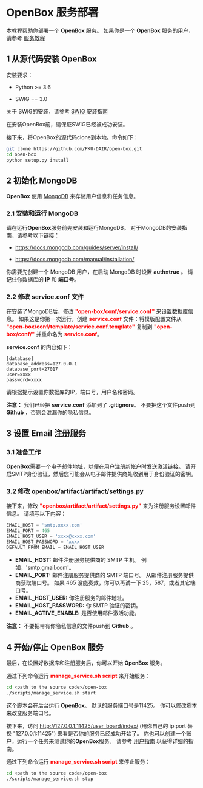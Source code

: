 # OpenBox 服务部署

本教程帮助你部署一个 **OpenBox** 服务。 
如果你是一个 **OpenBox** 服务的用户，请参考 [服务教程](./service_tutorial)


## 1 从源代码安装 OpenBox

安装要求：

+ Python >= 3.6

+ SWIG == 3.0

关于 SWIG的安装，请参考 [SWIG 安装指南](../installation/install_swig.md)

在安装OpenBox前，请保证SWIG已经被成功安装。

接下来，将OpenBox的源代码clone到本地。命令如下：

```bash
git clone https://github.com/PKU-DAIR/open-box.git
cd open-box
python setup.py install
```


## 2 初始化 MongoDB

**OpenBox** 使用 [MongoDB](https://www.mongodb.com) 来存储用户信息和任务信息。

### 2.1 安装和运行 MongoDB

请在运行**OpenBox**服务前先安装和运行MongoDB。
对于MongoDB的安装指南，请参考以下链接：


+ <https://docs.mongodb.com/guides/server/install/>

+ <https://docs.mongodb.com/manual/installation/>

你需要先创建一个 MongoDB 用户，在启动 MongoDB 时设置 **auth=true** 。
请记住你数据库的 **IP** 和 **端口号**。 

### 2.2 修改 service.conf 文件

在安装了MongoDB后，修改 <font color=#FF0000>**"open-box/conf/service.conf"**</font> 来设置数据库信息。
如果这是你第一次运行，创建 <font color=#FF0000>**service.conf**</font> 文件：将模版配置文件从 <font color=#FF0000>**"open-box/conf/template/service.conf.template"**</font> 复制到 
<font color=#FF0000>**"open-box/conf/"**</font> 并重命名为 <font color=#FF0000>**service.conf**</font>。

**service.conf** 的内容如下：

```
[database]
database_address=127.0.0.1
database_port=27017
user=xxxx
password=xxxx
```

请根据提示设置你数据库的IP，端口号，用户名和密码。

**注意：** 我们已经把 **service.conf** 添加到了 **.gitignore**。
不要把这个文件push到 **Github** ，否则会泄漏你的隐私信息。


## 3 设置 Email 注册服务

### 3.1 准备工作

**OpenBox**需要一个电子邮件地址，以便在用户注册新帐户时发送激活链接。
请开启SMTP身份验证，然后您可能会从电子邮件提供商处收到用于身份验证的密钥。

### 3.2 修改 openbox/artifact/artifact/settings.py

接下来，修改 <font color=#FF0000>**"openbox/artifact/artifact/settings.py"**</font> 来为注册服务设置邮件信息。
请填写以下内容：

```python
EMAIL_HOST = 'smtp.xxxx.com'
EMAIL_PORT = 465
EMAIL_HOST_USER = 'xxxx@xxxx.com'
EMAIL_HOST_PASSWORD = 'xxxx'
DEFAULT_FROM_EMAIL = EMAIL_HOST_USER
```

+ **EMAIL_HOST:** 邮件注册服务提供商的 SMTP 主机。 例如，'smtp.gmail.com'。
+ **EMAIL_PORT:** 邮件注册服务提供商的 SMTP 端口号。 从邮件注册服务提供商获取端口号。 如果 465 没能奏效，你可以再试一下 25，587，或者其它端口号。
+ **EMAIL_HOST_USER:** 你注册服务的邮件地址。
+ **EMAIL_HOST_PASSWORD:** 你 SMTP 验证的密钥。
+ **EMAIL_ACTIVE_ENABLE:** 是否使用邮件激活功能。

**注意：** 不要把带有你隐私信息的文件push到 **Github** 。

## 4 开始/停止 OpenBox 服务

最后，在设置好数据库和注册服务后，你可以开始 **OpenBox** 服务。

通过下列命令运行 <font color=#FF0000>**manage_service.sh script**</font> 来开始服务：

```bash
cd <path to the source code>/open-box
./scripts/manage_service.sh start
```

这个脚本会在后台运行 **OpenBox**。
默认的服务端口号是11425。
你可以修改脚本来改变服务端口号。

接下来，访问 <http://127.0.0.1:11425/user_board/index/> (用你自己的 ip:port 替换 "127.0.0.1:11425")
来看是否你的服务已经成功开始了。
你也可以创建一个账户，运行一个任务来测试你的**OpenBox**服务。
请参考 [用户指南](./service_tutorial) 以获得详细的指南。

通过下列命令运行 <font color=#FF0000>**manage_service.sh script**</font> 来停止服务：

```bash
cd <path to the source code>/open-box
./scripts/manage_service.sh stop
```

